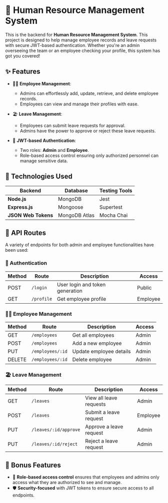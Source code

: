 # 📂 Human Resource Management System

This is the backend for **Human Resource Management System**. This project is designed to help manage employee records and leave requests with secure JWT-based authentication. Whether you're an admin overseeing the team or an employee checking your profile, this system has got you covered!

## ✨ Features

- 🧑‍💼 **Employee Management**:
  - Admins can effortlessly add, update, retrieve, and delete employee records.
  - Employees can view and manage their profiles with ease.
  
- 🏖️ **Leave Management**:
  - Employees can submit leave requests for approval.
  - Admins have the power to approve or reject these leave requests.

- 🔐 **JWT-based Authentication**:
  - Two roles: **Admin** and **Employee**.
  - Role-based access control ensuring only authorized personnel can manage sensitive data.

## 🚀 Technologies Used

| Backend             | Database     | Testing Tools |
| ------------------- | ------------ | ------------- |
| **Node.js**         | MongoDB      | Jest          |
| **Express.js**      | Mongoose     | Supertest     |
| **JSON Web Tokens** | MongoDB Atlas| Mocha Chai    |

## 🔄 API Routes

A variety of endpoints for both admin and employee functionalities have been used:

### 🔐 Authentication
| Method | Route      | Description                     | Access  |
| ------ | ---------- | ------------------------------- | ------- |
| POST   | `/login`   | User login and token generation | Public  |
| GET    | `/profile` | Get employee profile            | Employee|

### 🧑‍💼 Employee Management
| Method | Route              | Description                    | Access |
| ------ | ------------------ | ------------------------------ | ------ |
| GET    | `/employees`       | Get all employees              | Admin  |
| POST   | `/employees`       | Add a new employee             | Admin  |
| PUT    | `/employees/:id`   | Update employee details        | Admin  |
| DELETE | `/employees/:id`   | Delete employee                | Admin  |

### 🏖️ Leave Management
| Method | Route                      | Description                   | Access   |
| ------ | -------------------------- | ----------------------------- | -------- |
| GET    | `/leaves`                  | View all leave requests       | Admin    |
| POST   | `/leaves`                  | Submit a leave request        | Employee |
| PUT    | `/leaves/:id/approve`      | Approve a leave request       | Admin    |
| PUT    | `/leaves/:id/reject`       | Reject a leave request        | Admin    |

## 🎯 Bonus Features

- 👤 **Role-based access control** ensures that employees and admins only access what they are authorized to see and manage.
- 🛡️ **Security-focused** with JWT tokens to ensure secure access to all endpoints.
